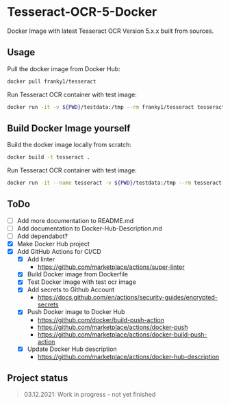 # Tesseract-OCR-5-Docker

Docker Image with latest Tesseract OCR Version 5.x.x built from sources.

## Usage

Pull the docker image from Docker Hub:

```bash
docker pull franky1/tesseract
```

Run Tesseract OCR container with test image:

```bash
docker run -it -v ${PWD}/testdata:/tmp --rm franky1/tesseract tesseract testocr.png output --oem 1 -l eng
```

## Build Docker Image yourself

Build the docker image locally from scratch:

```bash
docker build -t tesseract .
```

Run Tesseract OCR container with test image:

```bash
docker run -it --name tesseract -v ${PWD}/testdata:/tmp --rm tesseract tesseract testocr.png output --oem 1 -l eng
```

## ToDo

- [ ] Add more documentation to README.md
- [ ] Add documentation to Docker-Hub-Description.md
- [ ] Add dependabot?
- [x] Make Docker Hub project
- [x] Add GitHub Actions for CI/CD
  - [x] Add linter
    - <https://github.com/marketplace/actions/super-linter>
  - [x] Build Docker image from Dockerfile
  - [x] Test Docker image with test ocr image
  - [x] Add secrets to Github Account
    - <https://docs.github.com/en/actions/security-guides/encrypted-secrets>
  - [x] Push Docker image to Docker Hub
    - <https://github.com/docker/build-push-action>
    - <https://github.com/marketplace/actions/docker-push>
    - <https://github.com/marketplace/actions/docker-build-push-action>
  - [x] Update Docker Hub description
    - <https://github.com/marketplace/actions/docker-hub-description>

## Project status

> 03.12.2021: Work in progress - not yet finished

